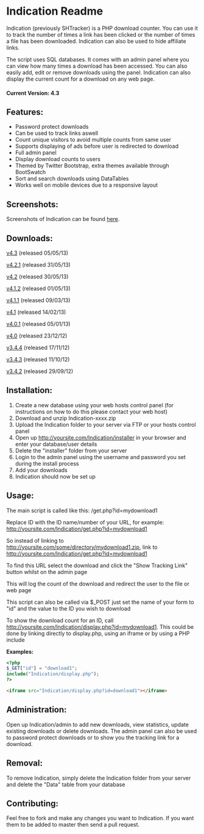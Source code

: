 Indication Readme
================

Indication (previously SHTracker) is a PHP download counter. You can use it to track the number of times a link has been clicked or the number of times a file has been downloaded. Indication can also be used to hide affiliate links.

The script uses SQL databases. It comes with an admin panel where you can view how many times a download has been accessed. You can also easily add, edit or remove downloads using the panel. Indication can also display the current count for a download on any web page.

#### Current Version: 4.3

Features:
---------

* Password protect downloads
* Can be used to track links aswell
* Count unique visitors to avoid multiple counts from same user
* Supports displaying of ads before user is redirected to download
* Full admin panel
* Display download counts to users
* Themed by Twitter Bootstrap, extra themes available through BootSwatch
* Sort and search downloads using DataTables
* Works well on mobile devices due to a responsive layout

Screenshots:
------------

Screenshots of Indication can be found [here](http://imgur.com/a/7aQPl).

Downloads:
------------

[v4.3](http://sidhosting.co.uk/downloads/get.php?id=indication) (released 05/05/13)

[v4.2.1](http://sidhosting.co.uk/downloads/get.php?id=indication&tag=4.2.1) (released 31/05/13)

[v4.2](http://sidhosting.co.uk/downloads/get.php?id=indication&tag=4.2) (released 30/05/13)

[v4.1.2](http://sidhosting.co.uk/downloads/get.php?id=indication&tag=4.1.2) (released 01/05/13)

[v4.1.1](http://sidhosting.co.uk/downloads/get.php?id=indication&tag=4.1.1) (released 09/03/13)

[v4.1](http://sidhosting.co.uk/downloads/get.php?id=indication&tag=4.1) (released 14/02/13)

[v4.0.1](http://sidhosting.co.uk/downloads/get.php?id=indication&tag=4.0.1) (released 05/01/13)

[v4.0](http://sidhosting.co.uk/downloads/get.php?id=indication&tag=4.0) (released 23/12/12)

[v3.4.4](http://sidhosting.co.uk/downloads/get.php?id=indication&tag=3.4.4) (released 17/11/12)

[v3.4.3](http://sidhosting.co.uk/downloads/get.php?id=indication&tag=3.4.3) (released 11/10/12)

[v3.4.2](http://sidhosting.co.uk/downloads/get.php?id=indication&tag=3.4.2) (released 29/09/12)

Installation:
-------------

1. Create a new database using your web hosts control panel (for instructions on how to do this please contact your web host)
2. Download and unzip Indication-xxxx.zip
3. Upload the Indication folder to your server via FTP or your hosts control panel
4. Open up http://yoursite.com/Indication/installer in your browser and enter your database/user details
5. Delete the "installer" folder from your server
6. Login to the admin panel using the username and password you set during the install process
7. Add your downloads
8. Indication should now be set up

Usage:
------

The main script is called like this: /get.php?id=mydownload1

Replace ID with the ID name/number of your URL, for example: http://yoursite.com/Indication/get.php?id=mydownload1

So instead of linking to http://yoursite.com/some/directory/mydownload1.zip, link to http://yoursite.com/Indication/get.php?id=mydownload1

To find this URL select the download and click the "Show Tracking Link" button whilst on the admin page

This will log the count of the download and redirect the user to the file or web page

This script can also be called via $_POST just set the name of your form to "id" and the value to the ID you wish to download

To show the download count for an ID, call http://yoursite.com/Indication/display.php?id=mydownload1. This could be done by linking directly to display.php, using an iframe or by using a PHP include

**Examples:**

```php
<?php
$_GET["id"] = "download1";
include("Indication/display.php");
?>
```

```html
<iframe src="Indication/display.php?id=download1"></iframe>
```

Administration:
---------------

Open up Indication/admin to add new downloads, view statistics, update existing downloads or delete downloads. The admin panel can also be used to password protect downloads or to show you the tracking link for a download.

Removal:
--------

To remove Indication, simply delete the Indication folder from your server and delete the "Data" table from your database

Contributing:
-------------

Feel free to fork and make any changes you want to Indication. If you want them to be added to master then send a pull request.
